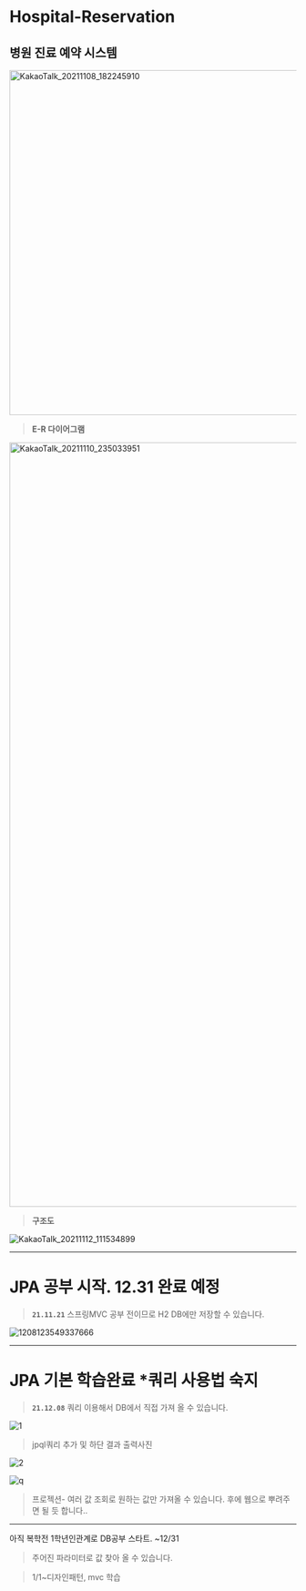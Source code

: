 # Hospital-Reservation 
## 병원 진료 예약 시스템
<img width="606" alt="KakaoTalk_20211108_182245910" src="https://user-images.githubusercontent.com/94730032/142751178-374ff606-4d2e-4318-a470-1e45d31d85dc.png">


>**E-R 다이어그램**
<img width="1343" alt="KakaoTalk_20211110_235033951" src="https://user-images.githubusercontent.com/94730032/142751228-38a76680-ff29-4a71-a582-b55506df0d19.png">


>**구조도**

![KakaoTalk_20211112_111534899](https://user-images.githubusercontent.com/94730032/142751259-68b71507-3238-4f37-8c29-91575d5a29bf.jpg)

---
#  JPA 공부 시작. 12.31 완료 예정
>**`21.11.21`**  스프링MVC 공부 전이므로 H2 DB에만 저장할 수 있습니다. 


![1208123549337666](https://user-images.githubusercontent.com/94730032/145143997-e1211b77-fbdf-47ae-89a7-171a3381e78f.jpg)

---

#  JPA 기본 학습완료 *쿼리 사용법 숙지
>**`21.12.08`**  쿼리 이용해서 DB에서 직접 가져 올 수 있습니다.

![1](https://user-images.githubusercontent.com/94730032/145141625-e3e3bd58-3eb0-4cf0-886b-58134ca70b86.png)
>jpql쿼리 추가 및 하단 결과 출력사진

![2](https://user-images.githubusercontent.com/94730032/145141657-3ba08752-0116-430a-a032-346257863be1.png)


![q](https://user-images.githubusercontent.com/94730032/145337597-d73b4965-d568-4ed0-ac07-78f9f6fe4696.png)
>프로젝션- 여러 값 조회로 원하는 값만 가져올 수 있습니다. 후에 웹으로 뿌려주면 될 듯 합니다..
---
아직 복학전 1학년인관계로 DB공부 스타트. ~12/31
> 주어진 파라미터로 값 찾아 올 수 있습니다.

> 1/1~디자인패턴, mvc 학습

